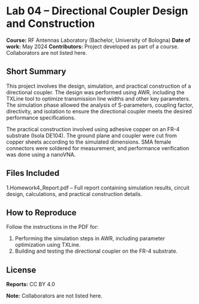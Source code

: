 # Lab 04 – Directional Coupler Design and Construction

**Course:** RF Antennas Laboratory (Bachelor, University of Bologna)
**Date of work:** May 2024
**Contributors:** Project developed as part of a course. Collaborators are not listed here.

## Short Summary

This project involves the design, simulation, and practical construction of a directional coupler. The design was performed using AWR, including the TXLine tool to optimize transmission line widths and other key parameters. The simulation phase allowed the analysis of S-parameters, coupling factor, directivity, and isolation to ensure the directional coupler meets the desired performance specifications.

The practical construction involved using adhesive copper on an FR-4 substrate (Isola DE104). The ground plane and coupler were cut from copper sheets according to the simulated dimensions. SMA female connectors were soldered for measurement, and performance verification was done using a nanoVNA.

## Files Included
1.Homework4_Report.pdf – Full report containing simulation results, circuit design, calculations, and practical construction details.

## How to Reproduce
Follow the instructions in the PDF for:
1. Performing the simulation steps in AWR, including parameter optimization using TXLine.
2. Building and testing the directional coupler on the FR-4 substrate.

## License 
**Reports:** CC BY 4.0 

**Note:** Collaborators are not listed here.

